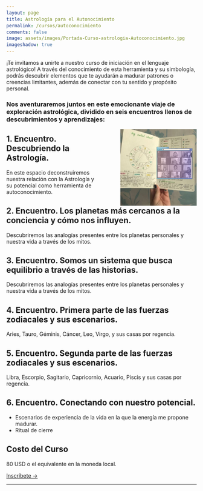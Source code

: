 ```yaml
---
layout: page
title: Astrología para el Autonocimiento 
permalink: /cursos/autoconocimiento
comments: false
image: assets/images/Portada-Curso-astrologia-Autoconocimiento.jpg
imageshadow: true
---
```


¡Te invitamos a unirte a nuestro curso de iniciación en el lenguaje astrológico! A través del conocimiento de esta herramienta y su simbología, podrás descubrir elementos que te ayudarán a madurar patrones o creencias limitantes, además de conectar con tu sentido y propósito personal.

### Nos aventuraremos juntos en este emocionante viaje de exploración astrológica, dividido en seis encuentros llenos de descubrimientos y aprendizajes:


<img src='/assets/images/curso-autoconocimiento-notas-astro.jpg' style='float:right; width: 40%; padding: 0 0 0 4em;' />


## 1. Encuentro. Descubriendo la Astrología. 
En este espacio deconstruiremos nuestra relación con la Astrología y su potencial como herramienta de autoconocimiento. 
  

## 2. Encuentro. Los planetas más cercanos a la conciencia y cómo nos influyen. 
Descubriremos las analogías presentes entre los planetas  personales y nuestra vida a través de los mitos. 


## 3. Encuentro. Somos un sistema que busca equilibrio a través de las historias. 
Descubriremos las analogías presentes entre los planetas  personales y nuestra vida a través de los mitos. 

  
## 4. Encuentro. Primera parte de las fuerzas zodiacales y sus escenarios.
Aries, Tauro, Géminis, Cáncer, Leo, Virgo, y sus casas por regencia.


## 5. Encuentro. Segunda parte de las fuerzas zodiacales y sus escenarios. 
Libra, Escorpio, Sagitario, Capricornio, Acuario, Piscis y sus casas por regencia.

## 6. Encuentro. Conectando con nuestro potencial.
* Escenarios de experiencia de la vida en la que la energía me propone madurar.
* Ritual de cierre


## Costo del Curso

80 USD o el equivalente en la moneda local.

<a target="_blank" href="https://docs.google.com/forms/d/e/1FAIpQLScfVBE6ok4vvBbeqD4ijSR-AzpWb6DLCOiZyniIWWBf6MVTbg/viewform?usp=sf_link" class="btn btn-astro">Inscríbete &rarr;</a>

<hr>
